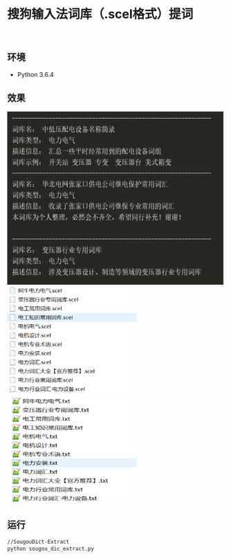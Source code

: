 # 搜狗输入法词库（.scel格式）提词
<br>

## 环境
   * Python 3.6.4

## 效果
<img src="https://github.com/RoyceMao/SougouDict-Extract/blob/master/img/EG.png" width="500" height="400"/> 
<img src="https://github.com/RoyceMao/SougouDict-Extract/blob/master/img/EG1.png" width="300" height="250"/> <img src="https://github.com/RoyceMao/SougouDict-Extract/blob/master/img/EG2.png" width="300" height="250"/>

## 运行

```
//SougouDict-Extract
python sougou_dic_extract.py
```

